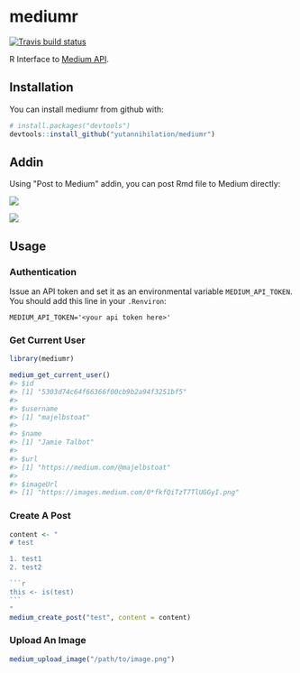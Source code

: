 # mediumr

[![Travis build status](https://travis-ci.org/yutannihilation/mediumr.svg?branch=master)](https://travis-ci.org/yutannihilation/mediumr)

R Interface to [Medium API](https://github.com/Medium/medium-api-docs).

## Installation

You can install mediumr from github with:

``` r
# install.packages("devtools")
devtools::install_github("yutannihilation/mediumr")
```

## Addin

Using "Post to Medium" addin, you can post Rmd file to Medium directly:

![](man/figures/scresnshot.png)

![](man/figures/scresnshot_medium.png)


## Usage

### Authentication

Issue an API token and set it as an environmental variable `MEDIUM_API_TOKEN`. You should add this line in your `.Renviron`:

```
MEDIUM_API_TOKEN='<your api token here>'
```

### Get Current User

```r
library(mediumr)

medium_get_current_user()
#> $id
#> [1] "5303d74c64f66366f00cb9b2a94f3251bf5"
#> 
#> $username
#> [1] "majelbstoat"
#> 
#> $name
#> [1] "Jamie Talbot"
#> 
#> $url
#> [1] "https://medium.com/@majelbstoat"
#> 
#> $imageUrl
#> [1] "https://images.medium.com/0*fkfQiTzT7TlUGGyI.png"
```

### Create A Post

````r
content <- "
# test

1. test1
2. test2

```r
this <- is(test)
```
"
medium_create_post("test", content = content)
````

### Upload An Image

```r
medium_upload_image("/path/to/image.png")
```
